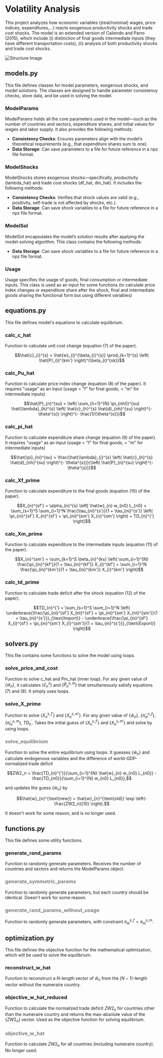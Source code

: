 # Volatility Analysis
This project analyzes how economic variables ((real/nominal) wages, price indices, expenditures,...) reacts exogenous productivity shocks and trade cost shocks. The model is an extended version of Caliendo and Parro (2015), which include (i) distinction of final goods intermediate inputs (they have different transportation costs), (ii) analysis of both productivity shocks and trade cost shocks.

![Structure Image](./figures_readme/structure.png)

## models.py
This file defines classes for model parameters, exogenous shocks, and model solutions. The classes are designed to handle parameter consistency checks, store data, and be used in solving the model.

### ModelParams
ModelParams holds all the core parameters used in the model—such as the number of countries and sectors, expenditure shares, and initial values for wages and labor supply. It also provides the following methods:
- **Consistency Checks**: Ensures parameters align with the model’s theoretical requirements (e.g., that expenditure shares sum to one).
- **Data Storage**: Can save parameters to a file for future reference in a npz file format.

### ModelShocks
ModelShocks stores exogenous shocks—specifically, productivity (lambda_hat) and trade cost shocks (df_hat, dm_hat). It includes the following methods:
- **Consistency Checks**: Verifies that shock values are valid (e.g., positivity, self-trade is not affected by shocks, etc.).
- **Data Storage**: Can save shock variables to a file for future reference in a npz file format.

### ModelSol
ModelSol encapsulates the model’s solution results after applying the model-solving algorithm. This class contains the following methods:
- **Data Storage**: Can save shock variables to a file for future reference in a npz file format.

### Usage
Usage specifies the usage of goods, final consumption or intermediate inputs. This class is used as an input for some functions (to calculate price index changes or expenditure share after the shock, final and intermediate goods sharing the functional form but using different variables)

## equations.py
This file defines model's equations to calculate equlibrium.

### calc_c_hat
Function to calculate unit cost change (equation (7) of the paper).

```math
\hat{c}_{i}^{s} = \hat{w}_{i}^{\beta_{i}^{s}} \prod_{k=1}^{s} \left( \hat{P}_{i}^{km'} \right)^{\beta_{i}^{sk}}
```


### calc_Pu_hat
Function to calculate price index change (equation (8) of the paper).
It requires "usage" as an input (usage = "f" for final goods, = "m" for intermediate inputs)

```math
\hat{P}_{n}^{su} = \left( \sum_{h=1}^{N} \pi_{nh0}^{su} \hat{\lambda}_{h}^{s} \left( \hat{c}_{h}^{s} \hat{d}_{nh}^{su} \right)^{- \theta^{s}} \right)^{- \frac{1}{\theta^{s}}}
```

### calc_pi_hat
Function to calculate expenditure share change (equation (9) of the paper).
It requires "usage" as an input (usage = "f" for final goods, = "m" for intermediate inputs)

```math
\hat{\pi}_{ni}^{su} = \frac{\hat{\lambda}_{i}^{s} \left( \hat{c}_{h}^{s} \hat{d}_{nh}^{su} \right)^{- \theta^{s}}}{\left( \hat{P}_{n}^{su} \right)^{- \theta^{s}}}
```

### calc_Xf_prime
Function to calculate expenditure to the final goods (equation (10) of the paper).

```math
X_{n}^{sf'} = \alpha_{n}^{s} \left[ \hat{w}_{n} w_{n0} L_{n0} + \sum_{s=1}^S \sum_{i=1}^N \frac{\tau_{ni}^{s'}}{1 + \tau_{ni}^{s'}} \left( \pi_{ni}^{sf'} X_{n}^{sf'} + \pi_{ni}^{sm'} X_{n}^{sm'} \right) + TD_{n}^{'} \right]
```

### calc_Xm_prime
Function to calculate expenditure to the intermediate inputs (equation (11) of the paper).

```math
X_{n}^{sm'} = \sum_{k=1}^S \beta_{n}^{ks} \left( \sum_{i=1}^{N} \frac{\pi_{in}^{kf'}}{1 + \tau_{in}^{kf'}} X_{i}^{kf'} + \sum_{i=1}^N \frac{\pi_{in}^{km'}}{1 + \tau_{in}^{km'}} X_{i}^{km'} \right)
```

### calc_td_prime
Function to calculate trade deficit after the shock (equation (12) of the paper).

```math
TD_{n}^{'} = \sum_{s=1}^S \sum_{i=1}^N \left( \underbrace{\frac{\pi_{ni}^{sf'} X_{nt}^{sf'} + \pi_{ni}^{sm'} X_{nt}^{sm'}}{1 + \tau_{ni}^{s'}}}_{\text{Import}} - \underbrace{\frac{\pi_{in}^{sf'} X_{i}^{sf'} + \pi_{in}^{sm'} X_{i}^{sm'}}{1 + \tau_{in}^{s'}}}_{\text{Export}} \right)
```

## solvers.py
This file contains some functions to solve the model using loops.

### solve_price_and_cost
Function to solve c\_hat and Pm\_hat (inner loop). For any given value of $\{ \hat{w}_{n} \}$, it calculates $\{ \hat{c}_{n}^{s} \}$ and $\{ \hat{P}_{n}^{s,m} \}$ that simultaneously satisfy equations (7) and (8). It simply uses loops.

### solve_X_prime
Function to solve $\{ X_{n}^{s, f '} \}$ and $\{ X_{n}^{s, m '} \}$. For any given value of $\{ \hat{w}_n \}$, $\{ \hat{\pi}_{ni}^{s, f} \}$, $\{ \hat{\pi}_{ni}^{s, m} \}$, $TD_{n}^{'}$. Takes the initial guess of $\{ X_{n}^{s, f '} \}$ and $\{ X_{n}^{s, m '} \}$ and solve by using loops.

### <span style="color: grey; ">solve_equilibrium</span>
Function to solve the entire equilibrium using loops. It guesses $\{ \hat{w}_n \}$ and calculate endogenous variables and the difference of world-GDP-normalized trade deficit

```math
ZW2_n = \frac{TD_{n}^{'}}{\sum_{i=1}^{N} \hat{w}_{n} w_{n0} L_{n0}} - \frac{TD_{n0}}{\sum_{i=1}^{N} w_{n0} L_{n0}},
```

and updates the guess $\{ \hat{w}_n \}$ by

```math
\hat{w}_{n}^{\text{new}} = \hat{w}_{n}^{\text{old}} \exp \left(-\frac{ZW2_n}{10} \right).
```

It doesn't work for some reason, and is no longer used.

## functions.py
This file defines some utility functions.

### generate_rand_params
Function to randomly generate parameters. Receives the number of countries and sectors and returns the ModelParams object.

### <span style="color: grey; ">generate_symmetric_params</span>
Function to randomly generate parameters, but each country should be identical. Doesn't work for some reason.

### <span style="color: grey; ">generate_rand_params_without_usage</span>
Function to randomly generate parameters, with constraint $\pi_{ni}^{s,f} = \pi_{ni}^{s,m}$.

## optimization.py
This file defines the objective function for the mathematical optimization, which will be used to solve the equilibrium.

### reconstruct_w_hat
Function to reconstruct a $N$-length vector of $\hat{w}_{n}$ from the $(N-1)$-length vector without the numeraire country.

### objective_w_hat_reduced
Function to calculate the normalized trade deficit $ZW2_n$ for countries other than the numeraire country and returns the max-absolute value of the $\{ZW2_n\}$ vector. Used as the objective function for solving equilibrium.

### <span style="color: grey; ">objective_w_hat</span>
Function to calculate $ZW2_n$ for all countries (including numeraire country). No longer used.

